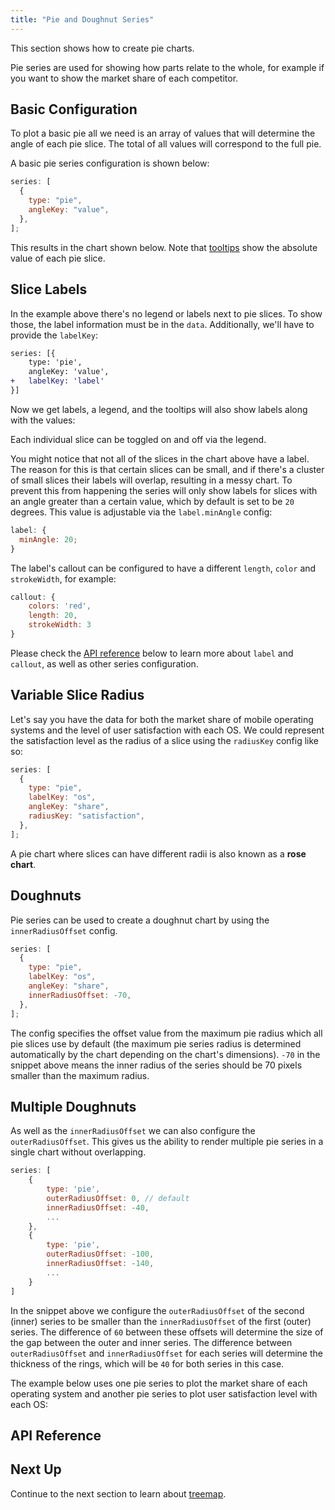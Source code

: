 ```yaml
---
title: "Pie and Doughnut Series"
---
```


This section shows how to create pie charts.

Pie series are used for showing how parts relate to the whole, for example if you want to show the market share of each competitor.

## Basic Configuration

To plot a basic pie all we need is an array of values that will determine the angle of each pie slice. The total of all values will correspond to the full pie.

A basic pie series configuration is shown below:

```js
series: [
  {
    type: "pie",
    angleKey: "value",
  },
];
```

This results in the chart shown below. Note that [tooltips](/charts-tooltips/) show the absolute value of each pie slice.

<chart-example title='Basic Pie Chart' name='basic-pie' type='generated'></chart-example>

## Slice Labels

In the example above there's no legend or labels next to pie slices. To show those, the label information must be in the `data`. Additionally, we'll have to provide the `labelKey`:

```diff
series: [{
    type: 'pie',
    angleKey: 'value',
+   labelKey: 'label'
}]
```

Now we get labels, a legend, and the tooltips will also show labels along with the values:

<chart-example title='Pie Chart with Labels' name='pie-labels' type='generated'></chart-example>

Each individual slice can be toggled on and off via the legend.

You might notice that not all of the slices in the chart above have a label. The reason for this is that certain slices can be small, and if there's a cluster of small slices their labels will overlap, resulting in a messy chart. To prevent this from happening the series will only show labels for slices with an angle greater than a certain value, which by default is set to be `20` degrees. This value is adjustable via the `label.minAngle` config:

```js
label: {
  minAngle: 20;
}
```

The label's callout can be configured to have a different `length`, `color` and `strokeWidth`, for example:

```js
callout: {
    colors: 'red',
    length: 20,
    strokeWidth: 3
}
```

Please check the [API reference](#api-reference) below to learn more about `label` and `callout`, as well as other series configuration.

## Variable Slice Radius

Let's say you have the data for both the market share of mobile operating systems and the level of user satisfaction with each OS. We could represent the satisfaction level as the radius of a slice using the `radiusKey` config like so:

```js
series: [
  {
    type: "pie",
    labelKey: "os",
    angleKey: "share",
    radiusKey: "satisfaction",
  },
];
```

A pie chart where slices can have different radii is also known as a **rose chart**.

<chart-example title='Slices with Different Radii' name='slice-radius' type='generated'></chart-example>

## Doughnuts

Pie series can be used to create a doughnut chart by using the `innerRadiusOffset` config.

```js
series: [
  {
    type: "pie",
    labelKey: "os",
    angleKey: "share",
    innerRadiusOffset: -70,
  },
];
```

The config specifies the offset value from the maximum pie radius which all pie slices use by default (the maximum pie series radius is determined automatically by the chart depending on the chart's dimensions). `-70` in the snippet above means the inner radius of the series should be 70 pixels smaller than the maximum radius.

<chart-example title='Doughnut Chart' name='doughnut-chart' type='generated'></chart-example>

## Multiple Doughnuts

As well as the `innerRadiusOffset` we can also configure the `outerRadiusOffset`. This gives us the ability to render multiple pie series in a single chart without overlapping.

```js
series: [
    {
        type: 'pie',
        outerRadiusOffset: 0, // default
        innerRadiusOffset: -40,
        ...
    },
    {
        type: 'pie',
        outerRadiusOffset: -100,
        innerRadiusOffset: -140,
        ...
    }
]
```

In the snippet above we configure the `outerRadiusOffset` of the second (inner) series to be smaller than the `innerRadiusOffset` of the first (outer) series. The difference of `60` between these offsets will determine the size of the gap between the outer and inner series. The difference between `outerRadiusOffset` and `innerRadiusOffset` for each series will determine the thickness of the rings, which will be `40` for both series in this case.

The example below uses one pie series to plot the market share of each operating system and another pie series to plot user satisfaction level with each OS:

<chart-example title='Multi-Doughnut Chart' name='multi-doughnut' type='generated'></chart-example>

## API Reference

<interface-documentation interfaceName='AgPieSeriesOptions' overridesrc="charts-api/api.json" config='{ "showSnippets": false }'></interface-documentation>

## Next Up

Continue to the next section to learn about [treemap](../treemap-series/).
